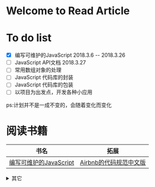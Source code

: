 # Welcome to Read Article


# To do list 

- [x] 编写可维护的JavaScript   2018.3.6 -- 2018.3.26
- [ ] JavaScript API文档   2018.3.27
- [ ] 常用数组对象的处理
- [ ] JavaScript 代码库的封装
- [ ] JavaScript 代码库的包装
- [ ] 以项目为出发点，开发各种小应用

ps:计划并不是一成不变的，会随着变化而变化



# 阅读书籍

| 书名                                                         | 拓展                                                         |
| ------------------------------------------------------------ | ------------------------------------------------------------ |
| [编写可维护的JavaScript](https://github.com/heightzhang/Reading-and-Reality/tree/master/%E7%BC%96%E5%86%99%E5%8F%AF%E7%BB%B4%E6%8A%A4%E4%BB%A3%E7%A0%81) | [Airbnb的代码规范中文版](https://github.com/yuche/javascript) |

<details>
<summary>其它</summary>

* [`Star精选`](https://github.com/heightzhang/Reading-and-Reality/blob/master/Star%E7%B2%BE%E9%80%89.md)
* [`Vue`精选](https://github.com/heightzhang/Reading-and-Reality/blob/master/Vue%E7%B2%BE%E9%80%89.md)
* [`论坛相关`](https://github.com/heightzhang/Reading-and-Reality/blob/master/%E8%AE%BA%E5%9D%9B%E7%9B%B8%E5%85%B3.md)
* [`项目相关`](https://github.com/heightzhang/Reading-and-Reality/blob/master/%E9%A1%B9%E7%9B%AE%E7%9B%B8%E5%85%B3.md)

</details>
